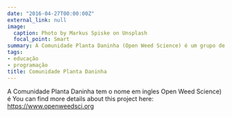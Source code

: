 ```yaml
---
date: "2016-04-27T00:00:00Z"
external_link: null
image:
  caption: Photo by Markus Spiske on Unsplash
  focal_point: Smart
summary: A Comunidade Planta Daninha (Open Weed Science) é um grupo de pesquisadores de várias partes do mundo que compartilham códigos e análises de dados.
tags:
- educação
- programação
title: Comunidade Planta Daninha
---
```


A Comunidade Planta Daninha tem o nome em ingles Open Weed Science) é You can find more details about this project here: https://www.openweedsci.org